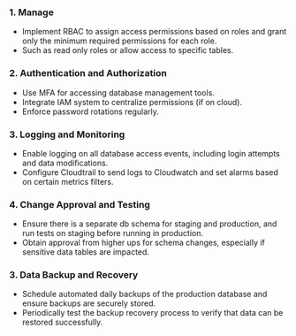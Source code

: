 ### 1. Manage
- Implement RBAC to assign access permissions based on roles and grant only the minimum required permissions for each role.
- Such as read only roles or allow access to specific tables.

### 2. Authentication and Authorization
- Use MFA for accessing database management tools.
- Integrate IAM system to centralize permissions (if on cloud).
- Enforce password rotations regularly.

### 3. Logging and Monitoring
- Enable logging on all database access events, including login attempts and data modifications.
- Configure Cloudtrail to send logs to Cloudwatch and set alarms based on certain metrics filters.
  
### 4. Change Approval and Testing
- Ensure there is a separate db schema for staging and production, and run tests on staging before running in production.
- Obtain approval from higher ups for schema changes, especially if sensitive data tables are impacted.

### 3. Data Backup and Recovery
- Schedule automated daily backups of the production database and ensure backups are securely stored.
- Periodically test the backup recovery process to verify that data can be restored successfully.
